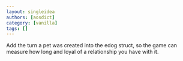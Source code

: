 ```yaml
---
layout: singleidea
authors: [aosdict]
category: [vanilla]
tags: []
---
```

Add the turn a pet was created into the edog struct, so the game can measure how long and loyal of a relationship you have with it.
